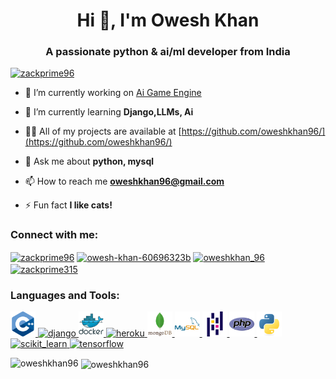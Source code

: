 <h1 align="center">Hi 👋, I'm Owesh Khan</h1>
<h3 align="center">A passionate python & ai/ml developer from India</h3>

<p align="left"> <a href="https://twitter.com/zackprime96" target="blank"><img src="https://img.shields.io/twitter/follow/zackprime96?logo=twitter&style=for-the-badge" alt="zackprime96" /></a> </p>

- 🔭 I’m currently working on [Ai Game Engine](https://github.com/oweshkhan96/veronica-game-engine)

- 🌱 I’m currently learning **Django,LLMs, Ai**

- 👨‍💻 All of my projects are available at [https://github.com/oweshkhan96/](https://github.com/oweshkhan96/)

- 💬 Ask me about **python, mysql**

- 📫 How to reach me **oweshkhan96@gmail.com**

- ⚡ Fun fact **I like cats!**

<h3 align="left">Connect with me:</h3>
<p align="left">
<a href="https://twitter.com/zackprime96" target="blank"><img align="center" src="https://raw.githubusercontent.com/rahuldkjain/github-profile-readme-generator/master/src/images/icons/Social/twitter.svg" alt="zackprime96" height="30" width="40" /></a>
<a href="https://linkedin.com/in/owesh-khan-60696323b" target="blank"><img align="center" src="https://raw.githubusercontent.com/rahuldkjain/github-profile-readme-generator/master/src/images/icons/Social/linked-in-alt.svg" alt="owesh-khan-60696323b" height="30" width="40" /></a>
<a href="https://instagram.com/oweshkhan_96" target="blank"><img align="center" src="https://raw.githubusercontent.com/rahuldkjain/github-profile-readme-generator/master/src/images/icons/Social/instagram.svg" alt="oweshkhan_96" height="30" width="40" /></a>
<a href="https://www.youtube.com/@zackprime315" target="blank"><img align="center" src="https://raw.githubusercontent.com/rahuldkjain/github-profile-readme-generator/master/src/images/icons/Social/youtube.svg" alt="zackprime315" height="30" width="40" /></a>
</p>

<h3 align="left">Languages and Tools:</h3>
<p align="left"><a href="https://www.w3schools.com/cpp/" target="_blank" rel="noreferrer"> <img src="https://raw.githubusercontent.com/devicons/devicon/master/icons/cplusplus/cplusplus-original.svg" alt="cplusplus" width="40" height="40"/> </a> <a href="https://www.djangoproject.com/" target="_blank" rel="noreferrer"> <img src="https://cdn.worldvectorlogo.com/logos/django.svg" alt="django" width="40" height="40"/> </a> <a href="https://www.docker.com/" target="_blank" rel="noreferrer"> <img src="https://raw.githubusercontent.com/devicons/devicon/master/icons/docker/docker-original-wordmark.svg" alt="docker" width="40" height="40"/> </a> <a href="https://heroku.com" target="_blank" rel="noreferrer"> <img src="https://www.vectorlogo.zone/logos/heroku/heroku-icon.svg" alt="heroku" width="40" height="40"/> </a> <a href="https://www.mongodb.com/" target="_blank" rel="noreferrer"> <img src="https://raw.githubusercontent.com/devicons/devicon/master/icons/mongodb/mongodb-original-wordmark.svg" alt="mongodb" width="40" height="40"/> </a> <a href="https://www.mysql.com/" target="_blank" rel="noreferrer"> <img src="https://raw.githubusercontent.com/devicons/devicon/master/icons/mysql/mysql-original-wordmark.svg" alt="mysql" width="40" height="40"/> </a> <a href="https://pandas.pydata.org/" target="_blank" rel="noreferrer"> <img src="https://raw.githubusercontent.com/devicons/devicon/2ae2a900d2f041da66e950e4d48052658d850630/icons/pandas/pandas-original.svg" alt="pandas" width="40" height="40"/> </a> <a href="https://www.php.net" target="_blank" rel="noreferrer"> <img src="https://raw.githubusercontent.com/devicons/devicon/master/icons/php/php-original.svg" alt="php" width="40" height="40"/> </a> <a href="https://www.python.org" target="_blank" rel="noreferrer"> <img src="https://raw.githubusercontent.com/devicons/devicon/master/icons/python/python-original.svg" alt="python" width="40" height="40"/> </a> <a href="https://scikit-learn.org/" target="_blank" rel="noreferrer"> <img src="https://upload.wikimedia.org/wikipedia/commons/0/05/Scikit_learn_logo_small.svg" alt="scikit_learn" width="40" height="40"/> </a> <a href="https://www.tensorflow.org" target="_blank" rel="noreferrer"> <img src="https://www.vectorlogo.zone/logos/tensorflow/tensorflow-icon.svg" alt="tensorflow" width="40" height="40"/> </a> </p>

<p><img align="left" src="https://github-readme-stats.vercel.app/api/top-langs?username=oweshkhan96&show_icons=true&locale=en&layout=compact" alt="oweshkhan96" /></p>

<p>&nbsp;<img align="center" src="https://github-readme-stats.vercel.app/api?username=oweshkhan96&show_icons=true&locale=en" alt="oweshkhan96" /></p>
